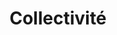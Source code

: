 ---
title: Collectivité
layout: collectivite
menu:
    main:
        parent: agir
        weight: 5
        identifier: collectivite
---